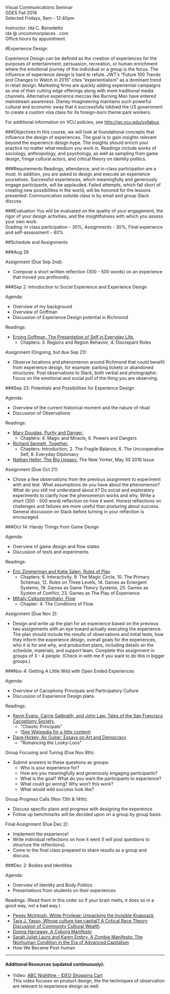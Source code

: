 Visual Communications Seminar  
GDES Fall 2016  
Selected Fridays, 9am - 12:40pm

Instructor: Ida C. Benedetto  
ida @ uncommonplaces . com  
Office hours by appointment  

#Experience Design 

Experience Design can be defined as the creation of experiences for the purposes of entertainment, persuasion, recreation, or human enrichment where the emotional journey of the individual or a group is the focus. The influence of experience design is hard to refute. JWT’s “Future 100 Trends and Changes to Watch in 2015” cites “experientialism” as a dominant trend in retail design. Marketing firms are quickly adding experiential campaigns as one of their cutting edge offerings along with more traditional media channels. Alternative experience meccas like Burning Man have entered mainstream awareness. Disney Imagineering maintains such powerful cultural and economic sway that it successfully lobbied the US government to create a custom visa class for its foreign-born theme park workers. 

For additional information on VCU policies, see http://go.vcu.edu/syllabus. 

###Objectives
In this course, we will look at foundational concepts that influence the design of experiences. The goal is to gain insights relevant beyond the experience design hype. The insights should enrich your practice no matter what medium you work in. Readings include works of sociology, anthropology, and psychology, as well as sampling from game design, fringe cultural actors, and critical theory on identity politics. 

###Requirements
Readings, attendance, and in-class participation are a must. In addition, you are asked to design and execute an experience yourselves. Successful experiences, which meaningfully and generously engage participants, will be applauded. Failed attempts, which fall short of creating new possibilities in the world, will be honored for the lessons presented. Communication outside class is by email and group Slack discuss. 

###Evaluation
You will be evaluated on the quality of your engagement, the rigor of your design activities, and the insightfulness with which you assess your own work.  
Grading: In class participation - 30%, Assignments - 30%, Final experience and self-assessment - 40%.



##Schedule and Assignments

###Aug 26

Assignment (Due Sep 2nd):

* Compose a short written reflection (300 - 500 words) on an experience that moved you profoundly.

###Sep 2:		Introduction to Social Experience and Experience Design

Agenda:

* Overview of my background
* Overview of Goffman
* Discussion of Experience Design potential in Richmond 


Readings: 

* [Erving Goffman, The Presentation of Self in Everyday Life.](https://www.dropbox.com/s/skndj6oaucsxk69/Goffman_Erving_The_Presentation_of_Self_in_Everyday_Life.pdf?dl=0) 
	* Chapters: 3. Regions and Region Behavior, 4. Discrepant Roles
		
Assignment (Ongoing, but due Sep 21): 

* Observe locations and phenomenon around Richmond that could benefit from experience design, for example: parking tickets or abandoned structures. Post observations to Slack, both verbal and photographic. Focus on the emotional and social pull of the thing you are observing.



###Sep 23:		Potentials and Possibilities for Experience Design


Agenda:

* Overview of the current historical moment and the nature of ritual
* Discussion of Observations 



Readings: 	

* [Mary Douglas, Purity and Danger.](https://www.dropbox.com/s/zoszx2wjei6rg45/Douglas_Mary_Purity_and_Danger_An_Analysis_of_Concepts_of_Pollution_and_Taboo_2001.pdf?dl=0) 
	* Chapters: 4. Magic and Miracle, 6. Powers and Dangers  
* [Richard Sennett, Together.](https://www.dropbox.com/s/nsrsdgsod07oeme/Together%20-%20Richard%20Sennett.epub?dl=0) 
	* Chapters: Introduction, 2. The Fragile Balance, 6. The Uncooperative Self, 8. Everyday Diplomacy  
* [Nathan Heller, The Big Uneasy,](https://www.dropbox.com/s/lceeiwb7vnrhrmm/The%20Big%20Uneasy%20-%20The%20New%20Yorker.pdf?dl=0) The New Yorker, May 30 2016 Issue


Assignment (Due Oct 21): 

* Chose a few observations from the previous assignment to experiment with and test. What assumptions do you have about the phenomenon? What do you still not understand about it? Do social and exploratory experiments to clarify how the phenomenon works and why. Write a short (300 - 500 word) reflection on how it went. Honest reflections on challenges and failures are more useful than posturing about success. General discussion on Slack before turning in your reflection is encouraged. 


###Oct 14:		Handy Things from Game Design


Agenda:

* Overview of game design and flow states
* Discussion of tests and experiments


Readings:	

* [Eric Zimmerman and Katie Salen, Rules of Play](https://www.dropbox.com/s/38h1c2mmqmnsycm/1-rules-of-play-game-design-fundamentals.pdf?dl=0)
	* Chapters: 6. Interactivity, 9. The Magic Circle, 10. The Primary Schemas, 12. Rules on Three Levels, 14. Games as Emergent Systems, 19. Games as Game Theory Systems, 20. Games as System of Conflict, 23. Games as The Play of Experience
* [Mihály Csíkszentmihályi, Flow](https://www.dropbox.com/s/8afemtgmkac6kbz/Csikszentmihalyi-Flow-Ch4.pdf?dl=0)
	* Chapter: 4. The Conditions of Flow
			
Assignment (Due Nov 2): 

* Design and write up the plan for an experience based on the previous two assignments with an eye toward actually executing the experience. The plan should include the results of observations and initial tests, how they inform the experience design, overall goals for the experiences, who it is for and why, and production plans, including details on the schedule, materials, and support team. Complete this assignment in groups of 3 - 4 people. (Check in with me if you want to do this in bigger groups.)
			     


###Nov 4:		Getting A Little Wild with Open Ended Experiences



Agenda:

* Overview of Cacophony Principals and Participatory Culture
* Discussion of Experience Design plans



Readings: 
		



* [Kevin Evans, Carrie Galbraith, and John Law, Tales of the San Francisco Cacophony Society.](https://github.com/idamantium/Experiencing-Transgression/blob/master/Readings/CacophonyPrincipals.pdf) 
	* "Chaotic Principals" 
	* ([See Wikipedia for a little context](https://en.wikipedia.org/wiki/Cacophony_Society))
* [Dave Hickey, Air Guitar: Essays on Art and Democracy](https://github.com/idamantium/Experiencing-Transgression/blob/master/Readings/Romancing%20the%20Looky-Loos.pdf)
	* "Romancing the Looky-Loos" 



Group Focusing and Tuning (Due Nov 8th):

 * Submit answers to these questions as groups: 
 	* Who is your experience for?
 	* How are you meaningfully and generously engaging participants?
 	* What is the goal? What do you want the participants to experience?
 	* What could go wrong? Why won’t this work?
	* What would wild success look like?

Group Progress Calls (Nov 13th & 14th):

 * Discuss specific plans and progress with designing the expereince
 * Follow up benchmarks will be decided upon on a group by group basis.

		
Final Assignment (Due Dec 2): 
 
* Implement the experience! 
* Write individual reflections on how it went (I will post questions to structure the reflections). 
* Come to the final class prepared to share results as a group and discuss.


###Dec 2:		Bodies and Identities


Agenda:

* Overview of Identity and Body Politics 
* Presentations from students on their experiences 	
		
		
Readings: 
(Read them in this order so if your brain melts, it does so in a good way, not a bad way.)

* [Peggy McIntosh, White Privilege: Unpacking the Invisible Knapsack](https://www.dropbox.com/s/uan49yk46otu9uj/WhitePrivilege.pdf?dl=0)
* [Tara J. Yasso, Whose culture has capital? A Critical Race Theory Discussion of Community Cultural Wealth](https://www.dropbox.com/s/txy586gs32b24mj/Yosso-Whose-Culture-has-Capital.pdf?dl=0) 
* [Donna Harraway, A Cyborg Manifesto](https://www.dropbox.com/s/xkldmki6bpsu8bv/Haraway-CyborgManifesto-1.pdf?dl=0)
* [Sarah Juliet Lauro and Karen Embry, A Zombie Manifesto: The Nonhuman Condition in the Era of Advanced Capitalism](https://www.dropbox.com/s/37szrcnf8i3bofv/A%20Zombie%20Manifesto%20The%20Nonhum.pdf?dl=0)
* How We Became Post-human

		
		
		

-----

#### Additional Resources (updated continuously):  

* Video: [ABC Nightline - IDEO Shopping Cart](https://www.youtube.com/watch?v=M66ZU2PCIcM)  
		This video focuses on product design, the the techniques of observation are relevant to experience design as well.




